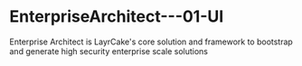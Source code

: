 # EnterpriseArchitect---01-UI
Enterprise Architect is LayrCake's core solution and framework to bootstrap and generate high security enterprise scale solutions 
